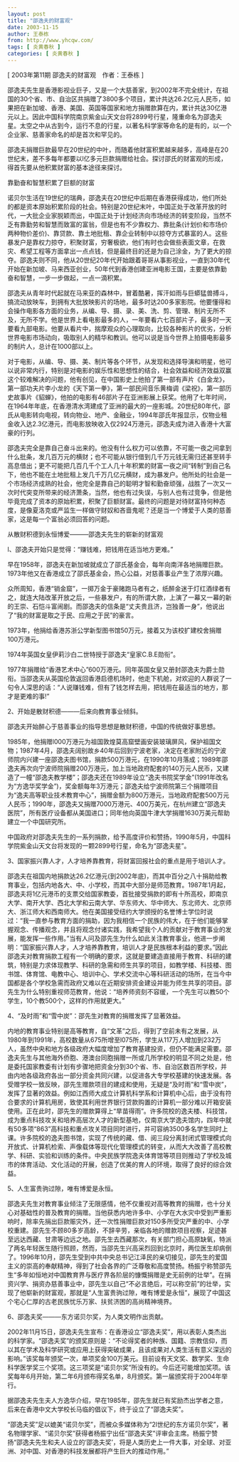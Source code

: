 ```yaml
---
layout: post
title: "邵逸夫的财富观"
date: 2003-11-15
author: 王泰栋
from: http://www.yhcqw.com/
tags: [ 炎黄春秋 ]
categories: [ 炎黄春秋 ]
---
```



[ 2003年第11期 邵逸夫的财富观　作者：王泰栋 ]


邵逸夫先生是香港影视业巨子，又是一个大慈善家，到2002年不完全统计，在祖国的30个省、市、自治区共捐赠了3800多个项目，累计共达26.2亿元人民币，如果把在新加坡、香港、美国、英国等国家和地方捐赠款算在内，累计共达30亿港元以上。因此中国科学院南京紫金山天文台将2899号行星，隆重命名为邵逸夫星。太空之中从古到今，运行不息的行星，以著名科学家等命名的是有的，以一个企业家、慈善家命名的却是首次和罕见的。


邵逸夫捐赠巨款最早在20世纪的中叶，而随着他财富积累越来越多，高峰是在20世纪末，差不多每年都要以l亿多元巨款捐赠给社会。探讨邵氏的财富观的形成，得首先要从他积累财富的基本途径来探讨。

靠勤奋和智慧积累了巨额的财富


诺贝尔生活在19世纪的瑞典，邵逸夫在20世纪中后期在香港获得成功，他们所处的都是资本原始积累阶段的社会。特别是20世纪末叶，中国正处于改革开放的时代，一大批企业家脱颖而出，中国正处于计划经济向市场经济的转变阶段，当然不乏有靠勤劳和智慧而致富的富翁，但是也有不少靠权力、靠批条(计划价和市场价两种物价差价)、靠贷款、靠土地批租、靠企业转制中以掠夺方式暴富的人。这些暴发户是靠权力掠夺，积聚财富，穷奢极欲，他们有时也会做些表面文章，在救灾、希望工程等方面拿出一点点钱，但是最终目的还是为自己涂金，为了更大的掠夺。邵逸夫则不同，他从20世纪20年代开始跟着哥哥从事影视业，一直到30年代开始在新加坡、马来西亚创业，50年代到香港创建亚洲电影王国，主要是依靠勤奋和智慧，一步一步做起，一点一滴积累。


邵逸夫从青年时代起就在马来亚的森林中，冒着酷暑，挥汗如雨与巨蟒猛兽搏斗，搞流动放映车，到拥有大批放映影片的场地，最多时达200多家影院。他要懂得和会操作电影各方面的业务，从编、导、摄、录、美、洗、剪、管理、制片无所不及，无所不学。他是世界上看电影最多的人，一年要看六七百部片子，最多时一天要看九部电影。他要从看片中，揣摩观众的心理取向，比较各种影片的优劣，分析世界电影市场动向，吸取别人的精华和教训。他可以说是当今世界上拍摄电影最多的制片人，总计在1000部以上。


对于电影，从编、导、摄、美、制片等各个环节，从发现和选择导演和明星，他可以说非常内行，特别是对电影的娱乐性和思想性的结合，社会效益和经济效益双赢这个较难解决的问题，他有创见，在中国影史上他拍了第一部有声片《白金龙》，第一部功夫片李小龙的《天下第一拳》，第一部民间音乐黄梅调《梁祝》，第一部历史故事片《貂蝉》，他拍的电影有46部片子在亚洲影展上获奖。他用了七年时间，在1964年年底，在香港清水湾建成了亚洲的最大的一座影城。20世纪80年代，邵氏从电影转向电视，转向物业、地产、金融业，1994年邵氏年报显示，仅物业租金收入达2.3亿港元，而电影放映收入仅2924万港元，邵逸夫成为进入香港十大富豪的行列。


邵逸夫完全是靠自己奋斗出来的。他没有什么权力可以依靠，不可能一夜之间拿到什么批条，发几百万元的横财；也不可能从银行借到几千万元钱无需归还甚至转手高息借出；更不可能把几百几千个工人几十年积累的财富一夜之间“转制”到自己名下，他也不能在土地批租上发几千万几亿元横财，成为暴发户。他所处的社会是一个市场经济成熟的社会，他完全是靠自己的聪明才智和勤奋顽强，战胜了一次又一次时代突变所带来的经济萧条，当然，他也有过失误，与别人也有过竞争，但是他毕竟完成了资本的原始积累，积聚了巨额财富。最终的问题是对待财富持何种态度，是像夏洛克或严监生一样做守财奴和吝啬鬼呢？还是当一个博爱于人类的慈善家，这是每一个富翁必须回答的问题。

从散财积德到永恒博爱———邵逸夫先生的崭新的财富观

l、邵逸夫开始只是觉得：“赚钱难，把钱用在适当地方更难。”

早在1958年，邵逸夫在新加坡就成立了邵氏基金会，每年向南洋各地捐赠巨款。1973年他又在香港成立了邵氏基金会，热心公益，对慈善事业产生了浓厚兴趣。


众所周知，香港“销金窟”，一掷万金于豪赌跑马者有之，纸醉金迷于灯红酒绿者有之，就连大陆改革开放之后，一些暴发户，有的所谓大款，上演了一幕又一幕的新的王崇、石恺斗富闹剧。而邵逸夫的信条是“丈夫贵且济，岂独善一身”，他说出了“我的财富是取之于民、应用之于民”的豪言。

1973年，他捐给香港苏浙公学新型图书馆50万元，接着又为该校扩建校舍捐赠100万港元。

1974年英国女皇伊莉沙白二世特授于邵逸夫“皇家C.B.E勋衔”。


1977年捐赠给“香港艺术中心”600万港元。同年英国女皇又册封邵逸夫为爵士勋衔。当邵逸夫从英国伦敦返回香港启德机场时，他走下机舱，对欢迎的人群说了一句令人深思的话：“人说赚钱难，但有了钱怎样去用，把钱用在最适当的地方，那才是更难的事!”

2、开始是散财积德———后来向教育事业倾斜。

邵逸夫开始醉心于慈善事业的指导思想是散财积德，中国的传统做好事思想。


1985年，他捐赠l000万港元为祖国敦煌莫高窟壁画安装玻璃屏风，保护祖国文物；1987年4月，邵逸夫阔别故乡40年后回到宁波老家，决定在老家附近的宁波师院内兴建一座邵逸夫图书馆，捐款500万港元，在1990年10月落成；1989年邵逸夫再次向宁波师院捐赠200万港元，加上当地政府配套的140万元人民币，又建造了一幢“邵逸夫教学楼”；邵逸夫还在1989年设立“逸夫书院奖学金”(1991年改名为“方逸华奖学金”)，奖金额每年3万港元；邵逸夫给宁波师院第三个捐赠项目为“逸夫高等职业技术教育中心”，捐赠金额为800万港元，当地政府配套500万元人民币；1990年，邵逸夫又捐赠7000万港元、400万美元，在杭州建立“邵逸夫医院”，所有医疗设备都从美国进口；同年他向英国牛津大学捐赠1630万美元帮助建立一个中国研究所。

中国政府对邵逸夫先生的一系列捐款，给予高度评价和赞扬，1990年5月，中国科学院紫金山天文台将发现的一颗2899号行星，命名为“邵逸夫星”。

3、国家振兴靠人才，人才培养靠教育，将财富回报社会的重点是用于培训人才。


邵逸夫在祖国内地捐款达26.2亿港元(到2002年底)，而其中百分之八十捐助给教育事业，包括内地各大、中、小学校，而其中大部分是师范教育。1987年1月起，邵逸夫将1亿元港币的支票交给国家教委，首批接受捐款的即有十所高校，即南京大学、南开大学、西北大学和云南大学、华东师大、华中师大、东北师大、北京师大、浙江师大和西南师大。他在美国接受纽约大学颁授的名誉博士学位时说过：“我一直参与教育方面的捐助，因为我相信一个民族的伟大，在于他们能够掌握观念、传播观念，并且将观念付诸实践，我希望我个人的贡献对于教育事业的发展，能发挥一些作用。”当有人问及邵先生为什么如此关注教育事业，他进一步阐明：“国家振兴靠人才，人才培养靠教育，培训人才是民族根本利益的要求。”因此邵逸夫对教育捐款工程有一个明确的要求，这就是要建造直接用于教育、科研的建筑，特别是力求体现教学、科研的急需和师生共享的项目，如教学楼、科技楼、图书馆、体育馆、电教中心、培训中心、学术交流中心等科研活动的场所，在当今中国都是各个学校急需而政府又难以在近期安排资金建设并能为师生共享的项目。邵先生为什么特别重视师范教育，他说：“培养师资刻不容缓，一个先生可以教50个学生，10个教500个，这样的作用就更大。”

4、“及时雨”和“雪中炭”：邵先生对教育的捐赠发挥了显著效益。


内地的教育事业特别是高等教育，自“文革”之后，得到了空前未有之发展，从1980年到1991年，高校数量从675所增至l075所，学生从117万人增加到232万人，虽然中央和地方各级政府大幅度增加了教育基建投资，但仍不能满足需要。邵逸夫先生与其他海外侨胞、港澳台同胞捐赠一所或几所学校的明显不同之处是，他是委托国家教委有计划有步骤地把资金分到30个省、市、自治区数百所学校，并由内地各级政府各出一部分资金共同兴建，以促进各大专学校基建的快速发展。各受赠学校一致反映，邵先生赠款项目的建成和使用，无疑是“及时雨”和“雪中炭”，发挥了显著的效益。例如江西师大成立计算机科学系和计算机中心后，由于没有符合要求的计算机用房，致使其利用世界银行贷款购置的计算机一部分难以开箱安装使用。正在此时，邵先生的赠款算得上“旱苗得雨”。许多院校的逸夫楼、科技馆，成为重点科技攻关和培养高层次人才的新型基地，仅南京大学逸夫馆内，四年中就有50多项“863”高科技和重点攻关项目同时进行，并可容纳3500多名学生同时上课。许多院校的逸夫图书馆，实现了传统的藏、借、阅三段分离封闭式管理模式向开放式、计算机检索、声像载体等现代化管理模式的转变，从而大大改善了高校教学、科研、实验和训练的条件。中央民族学院逸夫体育馆等项目则推动了学校及城市的体育活动、文化活动的开展，创造了优美的育人的环境，取得了良好的综合效益。

5、人生富贵驹过隙，唯有博爱是永恒。


邵逸夫先生对教育事业倾注了无限感情，他不仅重视对高等教育的捐赠，也十分关心对基础性的普及教育的捐赠。当他获悉内地许多中、小学在大水灾中受到严重影响时，除率先捐出巨款赈灾外，还一次性捐赠巨款对150多所受灾严重的中、小学校重建。邵先生不顾80多岁高龄，不辞辛劳，亲临各地的赠款项目视察，足迹甚至远达西藏、甘肃等边远之地。邵先生去西藏那次，有关部门担心高原缺氧，特派了两名年轻医生随行照顾，然而，当邵先生兴高采烈回到北京时，两位医生却病倒了。1996年10月，邵先生受到中共中央总书记江泽民的亲切接见，邵先生的爱国主义的崇高的奉献精神，得到了社会各界的广泛尊敬和高度赞扬。杨振宁称赞邵先生“多年如恒地对中国教育界与医疗界各阶层的慷慨捐赠是史无前例的壮举”。在捐资兴学、捐资办慈善事业中，邵先生以自己“不必言绝后，可以称空前”的壮举，实现了他崭新的财富观，那就是“人生富贵驹过隙，唯有博爱是永恒”，展现了中国这个宅心仁厚的古老民族忧乐万家、扶贫济困的高尚精神境界。

6、邵逸夫奖———东方诺贝尔奖，为人类文明作出贡献。


2002年11月15日，邵逸夫先生宣布：在香港设立“邵逸夫奖”，用以表彰人类杰出的科学家。“邵逸夫奖”的颁奖原则是：“不论得奖者的种族、国籍、宗教信仰，而以其在学术及科学研究或应用上获得突破成果，且该成果对人类生活有意义深远的影响。”该奖每年颁奖一次，单项奖金100万美元。目前设有天文奖、数学奖、生命科学医学奖三个奖项。这三项奖是“诺贝尔奖”所没有的。今后还可能增加奖项。该奖每年6月开始，第二年6月颁布得奖名单，8月颁奖。第一届颁奖将于2004年举行。

据邵逸夫先生夫人方逸华介绍，早在1985年，邵先生就已有奖励杰出学者之意，后来在香港中文大学校长马临的倡议下，终于设立了“邵逸夫奖”。


“邵逸夫奖”足以媲美“诺贝尔奖”，而被众多媒体称为“2l世纪的东方诺贝尔奖”，著名物理学家、“诺贝尔奖”获得者杨振宁出任“邵逸夫奖”评审会主席。杨振宁赞扬“邵逸夫先生和夫人设立的‘邵逸夫奖’，将是人类历史上一件大事，对全球、对亚洲、对中国、对香港的科技发展都将产生巨大的推动作用。”


